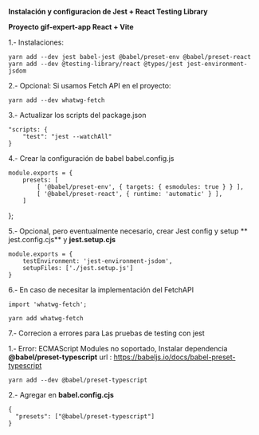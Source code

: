 **Instalación y configuracion de Jest + React Testing Library**

**Proyecto gif-expert-app React + Vite**

1.- Instalaciones:

  	yarn add --dev jest babel-jest @babel/preset-env @babel/preset-react
  	yarn add --dev @testing-library/react @types/jest jest-environment-jsdom

2.- Opcional: Si usamos Fetch API en el proyecto:

	yarn add --dev whatwg-fetch

3.- Actualizar los scripts del package.json

	"scripts: {
  		"test": "jest --watchAll"
	}

4.- Crear la configuración de babel babel.config.js

	module.exports = {
		presets: [
			[ '@babel/preset-env', { targets: { esmodules: true } } ],
			[ '@babel/preset-react', { runtime: 'automatic' } ],
		]
};

5.- Opcional, pero eventualmente necesario, crear Jest config y setup ** jest.config.cjs** y  **jest.setup.cjs**

	module.exports = {
		testEnvironment: 'jest-environment-jsdom',
		setupFiles: ['./jest.setup.js']
	}



6.- En caso de necesitar la implementación del FetchAPI

    import 'whatwg-fetch';

    yarn add whatwg-fetch

7.- Correcion a errores para Las pruebas de testing con jest

1.- Error: ECMAScript Modules no soportado, Instalar dependencia  **@babel/preset-typescript**
url :  https://babeljs.io/docs/babel-preset-typescript

    yarn add --dev @babel/preset-typescript

2.- Agregar en **babel.config.cjs**

	{
	  "presets": ["@babel/preset-typescript"]
	}